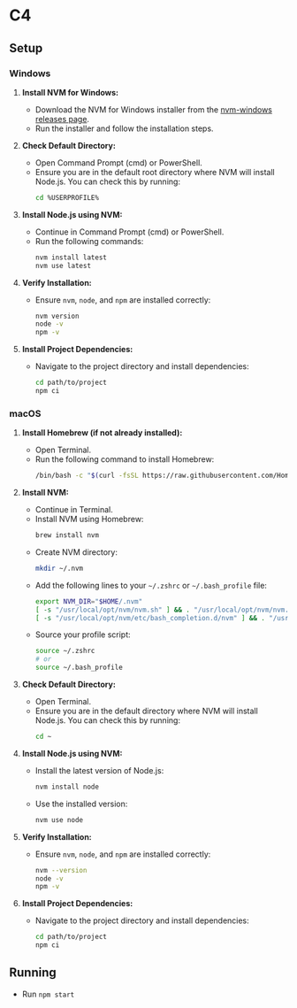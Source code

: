 # C4

## Setup

### Windows

1. **Install NVM for Windows:**

   - Download the NVM for Windows installer from the [nvm-windows releases page](https://github.com/coreybutler/nvm-windows/releases).
   - Run the installer and follow the installation steps.

2. **Check Default Directory:**

   - Open Command Prompt (cmd) or PowerShell.
   - Ensure you are in the default root directory where NVM will install Node.js. You can check this by running:
     ```sh
     cd %USERPROFILE%
     ```

3. **Install Node.js using NVM:**

   - Continue in Command Prompt (cmd) or PowerShell.
   - Run the following commands:
     ```sh
     nvm install latest
     nvm use latest
     ```

4. **Verify Installation:**

   - Ensure `nvm`, `node`, and `npm` are installed correctly:
     ```sh
     nvm version
     node -v
     npm -v
     ```

5. **Install Project Dependencies:**
   - Navigate to the project directory and install dependencies:
     ```sh
     cd path/to/project
     npm ci
     ```

### macOS

1. **Install Homebrew (if not already installed):**

   - Open Terminal.
   - Run the following command to install Homebrew:
     ```sh
     /bin/bash -c "$(curl -fsSL https://raw.githubusercontent.com/Homebrew/install/HEAD/install.sh)"
     ```

2. **Install NVM:**

   - Continue in Terminal.
   - Install NVM using Homebrew:
     ```sh
     brew install nvm
     ```
   - Create NVM directory:
     ```sh
     mkdir ~/.nvm
     ```
   - Add the following lines to your `~/.zshrc` or `~/.bash_profile` file:
     ```sh
     export NVM_DIR="$HOME/.nvm"
     [ -s "/usr/local/opt/nvm/nvm.sh" ] && . "/usr/local/opt/nvm/nvm.sh"
     [ -s "/usr/local/opt/nvm/etc/bash_completion.d/nvm" ] && . "/usr/local/opt/nvm/etc/bash_completion.d/nvm"
     ```
   - Source your profile script:
     ```sh
     source ~/.zshrc
     # or
     source ~/.bash_profile
     ```

3. **Check Default Directory:**

   - Open Terminal.
   - Ensure you are in the default directory where NVM will install Node.js. You can check this by running:
     ```sh
     cd ~
     ```

4. **Install Node.js using NVM:**

   - Install the latest version of Node.js:
     ```sh
     nvm install node
     ```
   - Use the installed version:
     ```sh
     nvm use node
     ```

5. **Verify Installation:**

   - Ensure `nvm`, `node`, and `npm` are installed correctly:
     ```sh
     nvm --version
     node -v
     npm -v
     ```

6. **Install Project Dependencies:**
   - Navigate to the project directory and install dependencies:
     ```sh
     cd path/to/project
     npm ci
     ```

## Running

- Run `npm start`
